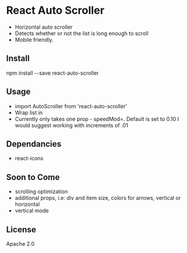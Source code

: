 # React Auto Scroller

- Horizontal auto scroller
- Detects whether or not the list is long enough to scroll
- Mobile friendly.

## Install

npm install --save react-auto-scroller

## Usage

- import AutoScroller from 'react-auto-scroller'
- Wrap list in <AutoScroller> </AutoScroller>
- Currently only takes one prop - speedMod=. Default is set to 0.10 I would suggest working with increments of .01

## Dependancies
- react-icons

## Soon to Come
- scrolling optimization
- additional props, i.e: div and item size, colors for arrows, vertical or horizontal
- vertical mode 

## License

Apache 2.0
